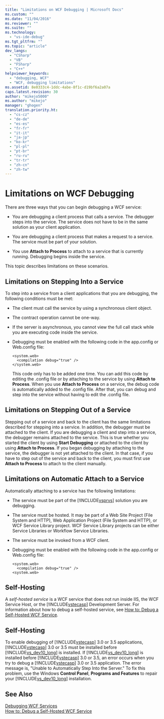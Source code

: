 ```yaml
---
title: "Limitations on WCF Debugging | Microsoft Docs"
ms.custom: ""
ms.date: "11/04/2016"
ms.reviewer: ""
ms.suite: ""
ms.technology: 
  - "vs-ide-debug"
ms.tgt_pltfrm: ""
ms.topic: "article"
dev_langs: 
  - "CSharp"
  - "VB"
  - "FSharp"
  - "C++"
helpviewer_keywords: 
  - "debugging, WCF"
  - "WCF, debugging limitations"
ms.assetid: 8e0333c4-1ddc-4abe-8f1c-d19bf6a2a07a
caps.latest.revision: 30
author: "mikejo5000"
ms.author: "mikejo"
manager: "ghogen"
translation.priority.ht: 
  - "cs-cz"
  - "de-de"
  - "es-es"
  - "fr-fr"
  - "it-it"
  - "ja-jp"
  - "ko-kr"
  - "pl-pl"
  - "pt-br"
  - "ru-ru"
  - "tr-tr"
  - "zh-cn"
  - "zh-tw"
---
```

# Limitations on WCF Debugging
There are three ways that you can begin debugging a WCF service:  
  
-   You are debugging a client process that calls a service. The debugger steps into the service. The service does not have to be in the same solution as your client application.  
  
-   You are debugging a client process that makes a request to a service. The service must be part of your solution.  
  
-   You use **Attach to Process** to attach to a service that is currently running. Debugging begins inside the service.  
  
 This topic describes limitations on these scenarios.  
  
## Limitations on Stepping Into a Service  
 To step into a service from a client applications that you are debugging, the following conditions must be met:  
  
-   The client must call the service by using a synchronous client object.  
  
-   The contract operation cannot be one-way.  
  
-   If the server is asynchronous, you cannot view the full call stack while you are executing code inside the service.  
  
-   Debugging must be enabled with the following code in the app.config or Web.config file:  
  
    ```  
    <system.web>  
      <compilation debug="true" />  
    </system.web>  
    ```  
  
     This code only has to be added one time. You can add this code by editing the .config file or by attaching to the service by using **Attach to Process**. When you use **Attach to Process** on a service, the debug code is automatically added to the .config file. After that, you can debug and step into the service without having to edit the .config file.  
  
## Limitations on Stepping Out of a Service  
 Stepping out of a service and back to the client has the same limitations described for stepping into a service. In addition, the debugger must be attached to the client. If you are debugging a client and step into a service, the debugger remains attached to the service. This is true whether you started the client by using **Start Debugging** or attached to the client by using **Attach to Process**. If you began debugging by attaching to the service, the debugger is not yet attached to the client. In that case, if you have to step out of the service and back to the client, you must first use **Attach to Process** to attach to the client manually.  
  
## Limitations on Automatic Attach to a Service  
 Automatically attaching to a service has the following limitations:  
  
-   The service must be part of the [!INCLUDE[vsprvs](../code-quality/includes/vsprvs_md.md)] solution you are debugging.  
  
-   The service must be hosted. It may be part of a Web Site Project (File System and HTTP), Web Application Project (File System and HTTP), or WCF Service Library project. WCF Service Library projects can be either Service Libraries or Workflow Service Libraries.  
  
-   The service must be invoked from a WCF client.  
  
-   Debugging must be enabled with the following code in the app.config or Web.config file:  
  
    ```  
    <system.web>  
      <compilation debug="true" />  
    <system.web>  
    ```  
  
## Self-Hosting  
 A *self-hosted service* is a WCF service that does not run inside IIS, the WCF Service Host, or the [!INCLUDE[vstecasp](../code-quality/includes/vstecasp_md.md)] Development Server. For information about how to debug a self-hosted service, see [How to: Debug a Self-Hosted WCF Service](../debugger/how-to-debug-a-self-hosted-wcf-service.md).  
  
## Self-Hosting  
 To enable debugging of [!INCLUDE[vstecasp](../code-quality/includes/vstecasp_md.md)] 3.0 or 3.5 applications, [!INCLUDE[vstecasp](../code-quality/includes/vstecasp_md.md)] 3.0 or 3.5 must be installed before [!INCLUDE[vs_dev10_long](../code-quality/includes/vs_dev10_long_md.md)] is installed. If [!INCLUDE[vs_dev10_long](../code-quality/includes/vs_dev10_long_md.md)] is installed before [!INCLUDE[vstecasp](../code-quality/includes/vstecasp_md.md)] 3.0 or 3.5, an error occurs when you try to debug a [!INCLUDE[vstecasp](../code-quality/includes/vstecasp_md.md)] 3.0 or 3.5 application. The error message is, "Unable to Automatically Step Into the Server." To fix this problem, use the Windows **Control Panel**, **Programs and Features** to repair your [!INCLUDE[vs_dev10_long](../code-quality/includes/vs_dev10_long_md.md)] installation.  
  
## See Also  
 [Debugging WCF Services](../debugger/debugging-wcf-services.md)   
 [How to: Debug a Self-Hosted WCF Service](../debugger/how-to-debug-a-self-hosted-wcf-service.md)
